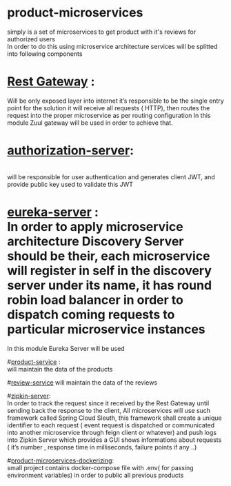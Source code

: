 # product-microservices 
simply is a set of microservices to get product with it's reviews for authorized users <br/>
In order to do this using microservice architecture services will be splitted into following components


# <a href="https://github.com/JavaAdore/product-microservices/tree/master/rest-gateway">Rest Gateway</a> :<br/>
Will be only exposed layer into internet it’s responsible to be the single entry point for the solution it will receive all requests ( HTTP), then routes the request into the proper microservice as per routing configuration
In this module Zuul gateway will be used in order to achieve that.

# <a href="https://github.com/JavaAdore/product-microservices/tree/master/authorization-server">authorization-server</a>:
<br/>  will be responsible for user authentication and generates client JWT, and provide public key used to validate this JWT

# <a href="https://github.com/JavaAdore/product-microservices/tree/master/eureka-server">eureka-server</a> :<br/> In order to apply microservice architecture Discovery Server should be their, each microservice will register in self in the discovery server under its name, it has round robin load balancer in order to dispatch coming requests to particular microservice instances 
In this module Eureka Server will be used

#<a href="https://github.com/JavaAdore/product-microservices/tree/master/product-service">product-service</a> :<br/> will maintain the data of the products

#<a href="https://github.com/JavaAdore/product-microservices/tree/master/review-service">review-service</a>
 will maintain the data of the reviews

#<a href="https://github.com/JavaAdore/product-microservices/tree/master/zipkin-server">zipkin-server</a>:<br/>
In order to track the request since it received by the  Rest Gateway until sending back the response to the client, All microservices will use such framework called Spring Cloud Sleuth, this framework shall create a unique identifier to each request ( event request is dispatched or communicated into another microservice through feign client or whatever) and push logs into Zipkin Server which provides a GUI shows informations about requests ( it’s number , response time in milliseconds, failure points if any ..)

#<a href="https://github.com/JavaAdore/product-microservices/tree/master/product-microservices-dockerizing">product-microservices-dockerizing</a>:<br/>
small project contains docker-compose file with .env( for passing environment variables) in order to public all previous products

